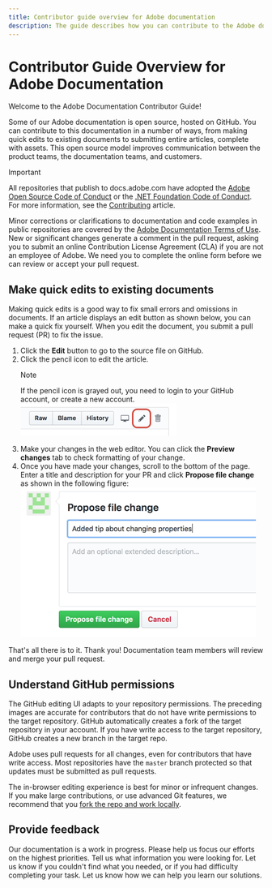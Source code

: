 ```yaml
---
title: Contributor guide overview for Adobe documentation
description: The guide describes how you can contribute to the Adobe documentation site.
---
```


# Contributor Guide Overview for Adobe Documentation

<!---
<https://docs.microsoft.com/en-us/contribute/>
-->

Welcome to the Adobe Documentation Contributor Guide!

Some of our Adobe documentation is open source, hosted on GitHub. You can contribute to this documentation in a number of ways, from making quick edits to existing documents to submitting entire articles, complete with assets. This open source model improves communication between the product teams, the documentation teams, and customers. 

> [!IMPORTANT]
> All repositories that publish to docs.adobe.com have adopted the [Adobe Open Source Code of Conduct](CODE-OF-CONDUCT.md) or the [.NET Foundation Code of Conduct](https://dotnetfoundation.org/code-of-conduct). For more information, see the [Contributing](CONTRIBUTING.md) article.
>
> Minor corrections or clarifications to documentation and code examples in public repositories are covered by the [Adobe Documentation Terms of Use](link). New or significant changes generate a comment in the pull request, asking you to submit an online Contribution License Agreement (CLA) if you are not an employee of Adobe. We need you to complete the online form before we can review or accept your pull request.

## Make quick edits to existing documents

Making quick edits is a good way to fix small errors and omissions in documents. If an article displays an edit button as shown below, you can make a quick fix yourself. When you edit the document, you submit a pull request (PR) to fix the issue.

1. Click the **Edit** button to go to the source file on GitHub.  
   <!---![Location of the Edit link](assets/edit-article.png)-->
1. Click the pencil icon to edit the article.  
   > [!NOTE]
   > If the pencil icon is grayed out, you need to login to your GitHub account, or create a new account.  
   ![Location of the pencil icon](assets/no-localize/edit-icon.png)
1. Make your changes in the web editor. You can click the **Preview changes** tab to check formatting of your change.
1. Once you have made your changes, scroll to the bottom of the page. Enter a title and description for your PR and click **Propose file change** as shown in the following figure:  
   ![proposing your change](assets/submit-pull-request.png)

That's all there is to it. Thank you! Documentation team members will review and merge your pull request.

## Understand GitHub permissions

The GitHub editing UI adapts to your repository permissions. The preceding images are accurate for contributors that do not have write permissions to the target repository. GitHub automatically creates a fork of the target repository in your account. If you have write access to the target repository, GitHub creates a new branch in the target repo.

Adobe uses pull requests for all changes, even for contributors that have write access. Most repositories have the `master` branch protected so that updates must be submitted as pull requests.

The in-browser editing experience is best for minor or infrequent changes. If you make large contributions, or use advanced Git features, we recommend that you [fork the repo and work locally](setup/full-workflow.md).

## Provide feedback

Our documentation is a work in progress. Please help us focus our efforts on the highest priorities. Tell us what information you were looking for. Let us know if you couldn't find what you needed, or if you had difficulty completing your task. Let us know how we can help you learn our solutions.
